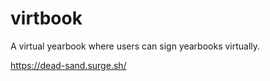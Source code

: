 # virtbook
A virtual yearbook where users can sign yearbooks virtually.


https://dead-sand.surge.sh/
